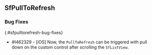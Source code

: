 ## SfPullToRefresh

### Bug Fixes
{:#sfpulltorefresh-bug-fixes}

* \#I462329 - [iOS] Now, the `PullToRefresh` can be triggered with pull down on the custom control after scrolling the `SfListView`.
